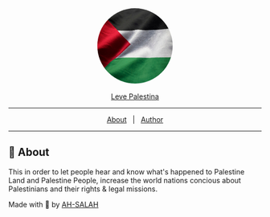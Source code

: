 <div style="text-align:center;">
    <img src="./assets/palestine-flag_2.jpg" width="150" height="150" style="border-radius:50%" />

[Leve Palestina](https://levepalestina.netlify.app/)

</div>

  <!-- <a href="https://cs50x.netlify.app">Demo</a> -->

---
<!-- Status -->

<!-- <h4 align="center"> 
	🚧  CS50X 🚀 Under construction...  🚧
</h4> 

<hr> -->

<p align="center">
  <a href="#dart-about">About</a> &#xa0; | &#xa0;
  <a href="https://github.com/AH-SALAH" target="_blank">Author</a>
</p>

<hr>

## :dart: About ##
This in order to let people hear and know what's happened to Palestine Land and Palestine People, increase the world nations concious about Palestinians and their rights & legal missions.

Made with :duck: by <a href="https://github.com/AH-SALAH" target="_blank">AH-SALAH</a>
